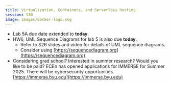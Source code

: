```yaml
---
title: Virtualization, Containers, and Serverless Hosting
session: S30
image: images/docker-logo.svg
---
```


* Lab 5A due date extended to **today**.
* HW6, UML Sequence Diagrams for lab 5 is also due **today**.
    * Refer to S26 slides and video for details of UML sequence diagrams.
    * Consider using [https://sequencediagram.org](https://sequencediagram.org)
* Considering grad school? Interested in summer research? Would you like to be paid? ECEn has opened applications for IMMERSE for Summer 2025. There will be cybersecurity opportunities. [https://immerse.byu.edu](https://immerse.byu.edu)
